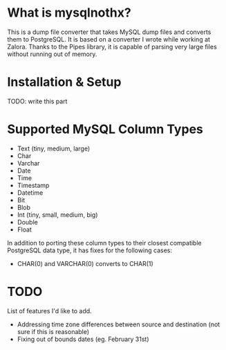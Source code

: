 # What is mysqlnothx?

This is a dump file converter that takes MySQL dump files and converts them to PostgreSQL.  It is based on a converter I wrote while working at Zalora.  Thanks to the Pipes library, it is capable of parsing very large files without running out of memory.

# Installation & Setup

TODO: write this part

# Supported MySQL Column Types

* Text (tiny, medium, large)
* Char
* Varchar
* Date
* Time
* Timestamp
* Datetime
* Bit
* Blob
* Int (tiny, small, medium, big)
* Double
* Float

In addition to porting these column types to their closest compatible PostgreSQL data type, it has fixes for the following cases:

* CHAR(0) and VARCHAR(0) converts to CHAR(1)

# TODO

List of features I'd like to add.

* Addressing time zone differences between source and destination (not sure if this is reasonable)
* Fixing out of bounds dates (eg. February 31st)
